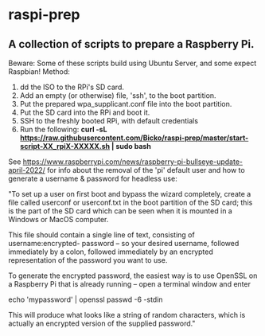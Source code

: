 # raspi-prep
## A collection of scripts to prepare a Raspberry Pi.

Beware: Some of these scripts build using Ubuntu Server, and some expect Raspbian!
Method:
1. dd the ISO to the RPi's SD card.
2. Add an empty (or otherwise) file, 'ssh', to the boot partition.
3. Put the prepared wpa_supplicant.conf file into the boot partition.
4. Put the SD card into the RPi and boot it.
5. SSH to the freshly booted RPi, with default credentials
6. Run the following:
**curl -sL https://raw.githubusercontent.com/Bicko/raspi-prep/master/start-script-XX_rpiX-XXXXX.sh | sudo bash**

See https://www.raspberrypi.com/news/raspberry-pi-bullseye-update-april-2022/ for info about the removal of the 'pi' default user and how to generate a username & password for headless use:

"To set up a user on first boot and bypass the wizard completely, create a file called userconf or userconf.txt in the boot partition of the SD card; this is the part of the SD card which can be seen when it is mounted in a Windows or MacOS computer.

This file should contain a single line of text, consisting of username:encrypted- password – so your desired username, followed immediately by a colon, followed immediately by an encrypted representation of the password you want to use.

To generate the encrypted password, the easiest way is to use OpenSSL on a Raspberry Pi that is already running – open a terminal window and enter

echo 'mypassword' | openssl passwd -6 -stdin

This will produce what looks like a string of random characters, which is actually an encrypted version of the supplied password."
